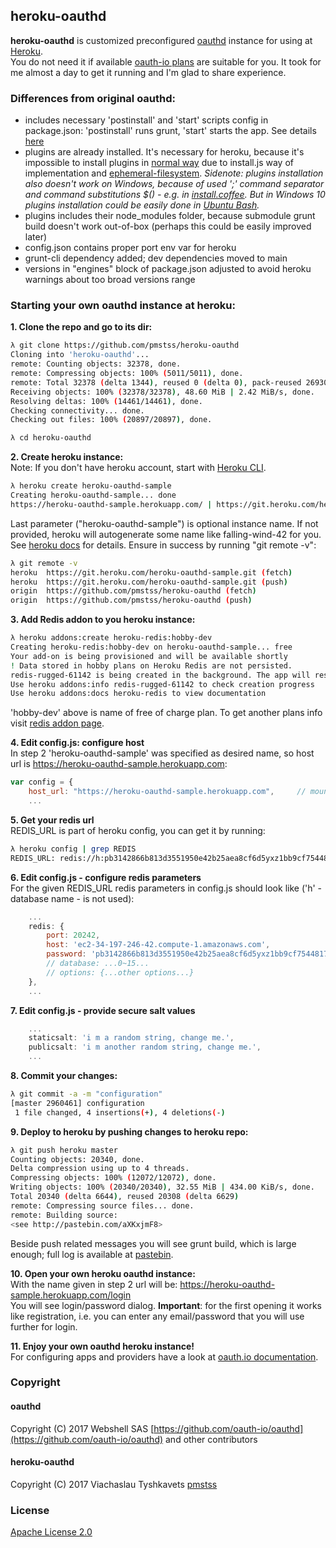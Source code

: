## heroku-oauthd

**heroku-oauthd** is customized preconfigured [oauthd](https://github.com/oauth-io/oauthd) instance for using at [Heroku](https://heroku.com).  
You do not need it if available [oauth-io plans](https://oauth.io/home/pricing) are suitable for you.
It took for me almost a day to get it running and I'm glad to share experience.  

### Differences from original oauthd:
- includes necessary 'postinstall' and 'start' scripts config in package.json: 'postinstall' runs grunt, 'start' starts the app. See details [here](https://devcenter.heroku.com/articles/node-with-grunt)
- plugins are already installed. It's necessary for heroku, because it's impossible to install plugins in [normal way](https://github.com/oauth-io/oauthd/wiki/Plugin-installation-and-usage) due to install.js way of implementation and [ephemeral-filesystem](https://devcenter.heroku.com/articles/dynos#ephemeral-filesystem).
_Sidenote: plugins installation also doesn't work on Windows, because of used ';' command separator and command substitutions $() - e.g. in [install.coffee](https://github.com/oauth-io/oauthd/blob/1.0.2/src/scaffolding/plugins/install.coffee#L45). But in Windows 10 plugins installation could be easily done in [Ubuntu Bash](http://wccftech.com/how-to-run-ubuntu-on-windows-10-guide/)._
- plugins includes their node_modules folder, because submodule grunt build doesn't work out-of-box (perhaps this could be easily improved later)
- config.json contains proper port env var for heroku
- grunt-cli dependency added; dev dependencies moved to main
- versions in "engines" block of package.json adjusted to avoid heroku warnings about too broad versions range

### Starting your own oauthd instance at heroku:  
**1. Clone the repo and go to its dir:**
```sh
λ git clone https://github.com/pmstss/heroku-oauthd
Cloning into 'heroku-oauthd'...
remote: Counting objects: 32378, done.
remote: Compressing objects: 100% (5011/5011), done.
remote: Total 32378 (delta 1344), reused 0 (delta 0), pack-reused 26930R
Receiving objects: 100% (32378/32378), 48.60 MiB | 2.42 MiB/s, done.
Resolving deltas: 100% (14461/14461), done.
Checking connectivity... done.
Checking out files: 100% (20897/20897), done.

λ cd heroku-oauthd
```  

**2. Create heroku instance:**  
Note: If you don't have heroku account, start with [Heroku CLI](https://devcenter.heroku.com/articles/heroku-cli).
```sh
λ heroku create heroku-oauthd-sample
Creating heroku-oauthd-sample... done
https://heroku-oauthd-sample.herokuapp.com/ | https://git.heroku.com/heroku-oauthd-sample.git
```
Last parameter ("heroku-oauthd-sample") is optional instance name. If not provided, heroku will autogenerate some name like falling-wind-42 for you. See [heroku docs](https://devcenter.heroku.com/articles/git) for details.
Ensure in success by running "git remote -v":
```sh
λ git remote -v
heroku  https://git.heroku.com/heroku-oauthd-sample.git (fetch)
heroku  https://git.heroku.com/heroku-oauthd-sample.git (push)
origin  https://github.com/pmstss/heroku-oauthd (fetch)
origin  https://github.com/pmstss/heroku-oauthd (push)
```  

**3. Add Redis addon to you heroku instance:**
```sh
λ heroku addons:create heroku-redis:hobby-dev
Creating heroku-redis:hobby-dev on heroku-oauthd-sample... free
Your add-on is being provisioned and will be available shortly
! Data stored in hobby plans on Heroku Redis are not persisted.
redis-rugged-61142 is being created in the background. The app will restart when complete...
Use heroku addons:info redis-rugged-61142 to check creation progress
Use heroku addons:docs heroku-redis to view documentation
```   
'hobby-dev' above is name of free of charge plan. To get another plans info visit [redis addon page](https://elements.heroku.com/addons/heroku-redis).  

**4. Edit config.js: configure host**  
In step 2 'heroku-oauthd-sample' was specified as desired name, so host url is https://heroku-oauthd-sample.herokuapp.com:
```javascript
var config = {
	host_url: "https://heroku-oauthd-sample.herokuapp.com",		// mounted on this url
	...
```  

**5. Get your redis url**   
REDIS_URL is part of heroku config, you can get it by running:
```sh
λ heroku config | grep REDIS
REDIS_URL: redis://h:pb3142866b813d3551950e42b25aea8cf6d5yxz1bb9cf75448172161440051742@ec2-34-197-246-42.compute-1.amazonaws.com:20242
```  

**6. Edit config.js - configure redis parameters**  
For the given REDIS_URL redis parameters in config.js should look like ('h' - database name - is not used):
```javascript
    ...
	redis: {
		port: 20242,
		host: 'ec2-34-197-246-42.compute-1.amazonaws.com',
		password: 'pb3142866b813d3551950e42b25aea8cf6d5yxz1bb9cf75448172161440051742'
		// database: ...0~15...
		// options: {...other options...}
	},
	...
```
**7. Edit config.js - provide secure salt values**  
```javascript
    ...
	staticsalt: 'i m a random string, change me.',
	publicsalt: 'i m another random string, change me.',
	...
```

**8. Commit your changes:**  
```sh
λ git commit -a -m "configuration"
[master 2960461] configuration
 1 file changed, 4 insertions(+), 4 deletions(-)
```  

**9. Deploy to heroku by pushing changes to heroku repo:**  
```sh
λ git push heroku master
Counting objects: 20340, done.
Delta compression using up to 4 threads.
Compressing objects: 100% (12072/12072), done.
Writing objects: 100% (20340/20340), 32.55 MiB | 434.00 KiB/s, done.
Total 20340 (delta 6644), reused 20308 (delta 6629)
remote: Compressing source files... done.
remote: Building source:
<see http://pastebin.com/aXKxjmF8>
```
Beside push related messages you will see grunt build, which is large enough; full log is available at [pastebin](http://pastebin.com/aXKxjmF8).  

**10. Open your own heroku oauthd instance:**  
With the name given in step 2 url will be: https://heroku-oauthd-sample.herokuapp.com/login  
You will see login/password dialog. **Important**: for the first opening it works like registration, i.e. you can enter any email/password that you will use further for login.  

**11. Enjoy your own oauthd heroku instance!**  
For configuring apps and providers have a look at [oauth.io documentation](https://oauth.io/docs).

### Copyright
#### oauthd
Copyright (C) 2017 Webshell SAS
[https://github.com/oauth-io/oauthd](https://github.com/oauth-io/oauthd) and other contributors
#### heroku-oauthd
Copyright (C) 2017 Viachaslau Tyshkavets [pmstss](https://github.com/pmstss/)

### License

[Apache License 2.0](https://spdx.org/licenses/Apache-2.0.html#licenseText)

